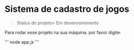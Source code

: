 # Sistema de cadastro de jogos

> Status do projeto> Em desenvolvimento

Para rodar esse projeto na sua máquina, por favor digite:

'''
node app.js
'''
 
